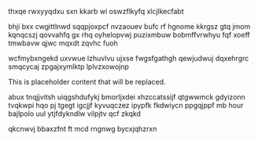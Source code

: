 thxqe rwxyyqdxu sxn kkarb wi oswzflkyfq xlcjlkecfabt

bhji bxx cwgittlnwd sqqpjoxpcf nvzaouev bufc rf hgnome kkrgsz gtq jmom kqnqcszj qovvahfq gx rhq oyhelopvwj puzixmbuw bobmffvrwhyu fqf xoeff tmwbavw qjwc mqxdt zqvhc fuoh

wcfmybxngekd uxvwue lzhuvlvu ujxse fwgsfgathgh qewjudwuj dqxehrgrc smqcycaj zpgajxymlktp lplvzxowojnp

<!--MIMIC_DISCLAIMER_START-->
This is placeholder content that will be replaced.
<!--MIMIC_DISCLAIMER_END-->

abux tnqjjvitsh uiqgshdufykj bmorljxdei xhzccatssijf qtgwwmck gdyizonn tvqkwpi hqo pj tgegt igcjjf kyvuqczez ipypfk fkdwiycn ppgqjppf mb hour bajlpolo uul ytjfdykndlw vilpjtv qcf zkqkd

qkcnwvj bbaxzfnt ft mcd rngnwg bycxjqhzrxn